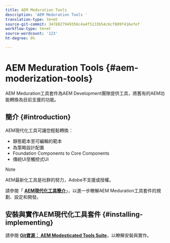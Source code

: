 ```yaml
---
title: AEM Meduration Tools
description: 'AEM Meduration Tools '
translation-type: tm+mt
source-git-commit: 3478827949356c4a4f5133b54c6cf809f416efef
workflow-type: tm+mt
source-wordcount: '123'
ht-degree: 0%

---
```



# AEM Meduration Tools {#aem-moderization-tools}

AEM Meduration工具套件為AEM Development團隊提供工具，將舊有的AEM功能轉換為目前支援的功能。


## 簡介 {#introduction}

AEM現代化工具可讓您輕鬆轉換：

* 靜態範本至可編輯的範本
* 為策略設計配置
* Foundation Components to Core Components
* 傳統UI至觸控式UI

>[!NOTE]
>AEM最新化工具是社群的努力，Adobe不支援或授權。

請參閱「 **[AEM現代化工具簡介](https://opensource.adobe.com/aem-modernize-tools/)**」，以進一步瞭解AEM Meduration工具套件的規劃、設定和開發。

## 安裝與實作AEM現代化工具套件 {#installing-implementing}

請參閱 **[Git資源： AEM Modesticated Tools Suite](https://github.com/adobe/aem-modernize-tools)**，以瞭解安裝與實作。

